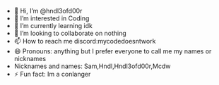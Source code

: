 - 👋 Hi, I’m @hndl3ofd00r
- 👀 I’m interested in Coding
- 🌱 I’m currently learning idk
- 💞️ I’m looking to collaborate on nothing
- 📫 How to reach me discord:mycodedoesntwork
- 😄 Pronouns: anything but I prefer everyone to call me my names or nicknames
- Nicknames and names: Sam,Hndl,Hndl3ofd00r,Mcdw
- ⚡ Fun fact: Im a conlanger

<!---
hndl3ofd00r/hndl3ofd00r is a ✨ special ✨ repository because its `README.md` (this file) appears on your GitHub profile.
You can click the Preview link to take a look at your changes.
--->
